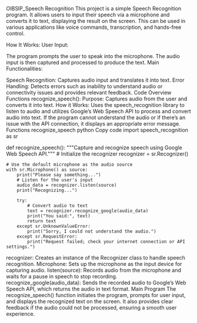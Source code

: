 OIBSIP_Speech Recognition
This project is a simple Speech Recognition program. It allows users to input their speech via a microphone and converts it to text, displaying the result on the screen. This can be used in various applications like voice commands, transcription, and hands-free control.

How It Works:
User Input:

The program prompts the user to speak into the microphone.
The audio input is then captured and processed to produce the text.
Main Functionalities:

Speech Recognition: Captures audio input and translates it into text.
Error Handling: Detects errors such as inability to understand audio or connectivity issues and provides relevant feedback.
Code Overview
Functions
recognize_speech():
Purpose: Captures audio from the user and converts it into text.
How it Works: Uses the speech_recognition library to listen to audio and utilizes Google’s Web Speech API to process and convert audio into text. If the program cannot understand the audio or if there’s an issue with the API connection, it displays an appropriate error message.
Functions
recognize_speech
python
Copy code
import speech_recognition as sr

def recognize_speech():
    """Capture and recognize speech using Google Web Speech API."""
    # Initialize the recognizer
    recognizer = sr.Recognizer()

    # Use the default microphone as the audio source
    with sr.Microphone() as source:
        print("Please say something...")
        # Listen for the user's input
        audio_data = recognizer.listen(source)
        print("Recognizing...")

        try:
            # Convert audio to text
            text = recognizer.recognize_google(audio_data)
            print("You said:", text)
            return text
        except sr.UnknownValueError:
            print("Sorry, I could not understand the audio.")
        except sr.RequestError:
            print("Request failed; check your internet connection or API settings.")
recognizer: Creates an instance of the Recognizer class to handle speech recognition.
Microphone: Sets up the microphone as the input device for capturing audio.
listen(source): Records audio from the microphone and waits for a pause in speech to stop recording.
recognize_google(audio_data): Sends the recorded audio to Google’s Web Speech API, which returns the audio in text format.
Main Program
The recognize_speech() function initiates the program, prompts for user input, and displays the recognized text on the screen. It also provides clear feedback if the audio could not be processed, ensuring a smooth user experience.


